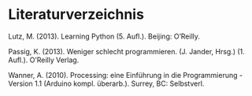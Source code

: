 # Literaturverzeichnis

Lutz, M. (2013). Learning Python (5. Aufl.). Beijing: O’Reilly.

Passig, K. (2013). Weniger schlecht programmieren. (J. Jander, Hrsg.) (1. Aufl.). O’Reilly Verlag.

Wanner, A. (2010). Processing: eine Einführung in die Programmierung - Version 1.1 (Arduino kompl. überarb.). Surrey, BC: Selbstverl.
